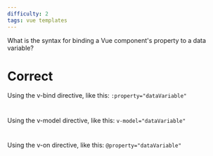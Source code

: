```yaml
---
difficulty: 2
tags: vue templates
---
```


What is the syntax for binding a Vue component's property to a data variable?

# Correct

Using the v-bind directive, like this: `:property="dataVariable"`

#

Using the v-model directive, like this: `v-model="dataVariable"`

#

Using the v-on directive, like this: `@property="dataVariable"`
